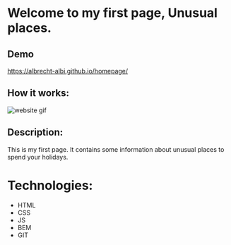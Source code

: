 # Welcome to my first page, Unusual places.

## Demo

https://albrecht-albi.github.io/homepage/

## How it works:
![website gif](https://github.com/Albrecht-Albi/homepage/blob/71bd451b18c8036c9a9300c82ae575bb7f806739/image/Site%20operation.gif?raw=true)

## Description:
This is my first page. It contains some information about unusual places to spend your holidays.

# Technologies:
- HTML
- CSS
- JS
- BEM
- GIT
